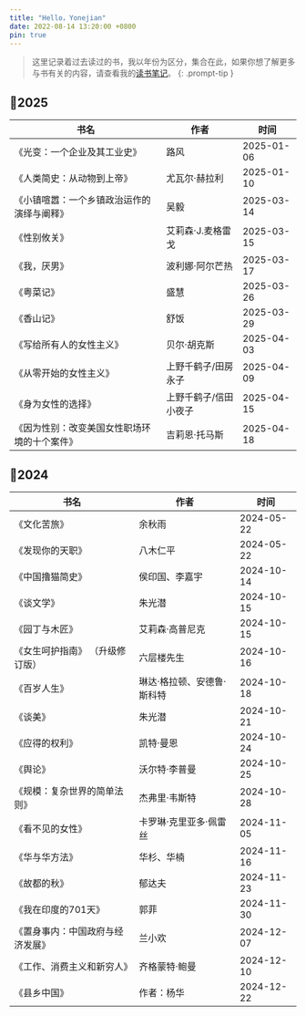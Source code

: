 ```yaml
---
title: "Hello，Yonejian"
date: 2022-08-14 13:20:00 +0800
pin: true
---
```


> 这里记录着过去读过的书，我以年份为区分，集合在此，如果你想了解更多与书有关的内容，请查看我的[读书笔记](https://xptall.github.io/categories/%E8%AF%BB%E4%B9%A6/)。
{: .prompt-tip }

## 📖2025

|书名 |作者 | 时间| 
|-|-|-| 
|《光变：一个企业及其工业史》 | 路风|2025-01-06 |
|《人类简史：从动物到上帝》 |尤瓦尔·赫拉利|2025-01-10 |
|《小镇喧嚣：一个乡镇政治运作的演绎与阐释》 | 吴毅|2025-03-14 |
|《性别攸关》 | 艾莉森·J.麦格雷戈 | 2025-03-15 |
|《我，厌男》 | 波利娜·阿尔芒热| 2025-03-17 |
|《粤菜记》 | 盛慧 |2025-03-26 |
| 《香山记》 | 舒饭 | 2025-03-29 |
| 《写给所有人的女性主义》 | 贝尔·胡克斯 | 2025-04-03 |
| 《从零开始的女性主义》 | 上野千鹤子/田房永子 | 2025-04-09 |
| 《身为女性的选择》 | 上野千鹤子/信田小夜子 | 2025-04-15 |
| 《因为性别：改变美国女性职场环境的十个案件》 | 吉莉恩·托马斯 | 2025-04-18 |

## 📖2024

| 书名 | 作者 | 时间 |
| -----| ---- | ---- |
| 《文化苦旅》 | 余秋雨 | 2024-05-22 |
| 《发现你的天职》 | 八木仁平 | 2024-05-22 |
| 《中国撸猫简史》 | 侯印国、李嘉宇 | 2024-10-14 |
| 《谈文学》 | 朱光潜 | 2024-10-15 |
| 《园丁与木匠》 | 艾莉森·高普尼克 | 2024-10-15 |
| 《女生呵护指南》 （升级修订版）| 六层楼先生 | 2024-10-16 |
| 《百岁人生》 | 琳达·格拉顿、安德鲁·斯科特 | 2024-10-18 |
| 《谈美》 | 朱光潜 | 2024-10-21 |
| 《应得的权利》 | 凯特·曼恩 | 2024-10-24 |
| 《舆论》 | 沃尔特·李普曼 | 2024-10-25 |
| 《规模：复杂世界的简单法则》 | 杰弗里·韦斯特 | 2024-10-28 |
| 《看不见的女性》 | 卡罗琳·克里亚多·佩雷丝 | 2024-11-05 | 
| 《华与华方法》 | 华杉、华楠 | 2024-11-16 |
| 《故都的秋》 | 郁达夫 | 2024-11-23 |
| 《我在印度的701天》 | 郭菲 | 2024-11-30 |
| 《置身事内：中国政府与经济发展》 | 兰小欢 | 2024-12-07 |
| 《工作、消费主义和新穷人》 | 齐格蒙特·鲍曼 | 2024-12-10 |
| 《县乡中国》 | 作者：杨华 | 2024-12-22 |


